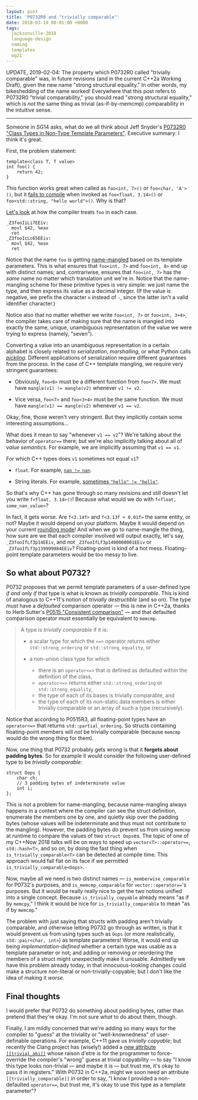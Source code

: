 ```yaml
---
layout: post
title: 'P0732R0 and "trivially comparable"'
date: 2018-03-19 00:01:00 +0000
tags:
  jacksonville-2018
  language-design
  naming
  templates
  wg21
---
```


UPDATE, 2019-02-04: The property which P0732R0 called "trivially comparable" was, in future
revisions (and in the current C++2a Working Draft), given the new name "strong structural equality."
In other words, my bikeshedding of the name worked!
Everywhere that this post refers to P0732R0 "trivial comparability," you should read
"strong structural equality," which is _not_ the same thing as trivial (as-if-by-memcmp)
comparability in the intuitive sense.

----

Someone in SG14 asks, what do we all think about Jeff Snyder's
[P0732R0 "Class Types in Non-Type Template Parameters"](http://www.open-std.org/jtc1/sc22/wg21/docs/papers/2018/p0732r0.pdf).
Executive summary: I think it's great.

First, the problem statement:

    template<class T, T value>
    int foo() {
        return 42;
    }

This function works great when called as `foo<int, 7>()` or `foo<char, 'A'>()`, but it
[fails to compile](https://wandbox.org/permlink/80fHbyBLCuYgwocJ)
when invoked as `foo<float, 3.14>()` or `foo<std::string, "hello world">()`. Why is that?

[Let's look](https://godbolt.org/g/UKtPrJ) at how the compiler treats `foo` in each case.

    _Z3fooIiLi7EEiv:
      movl $42, %eax
      ret
    _Z3fooIcLc65EEiv:
      movl $42, %eax
      ret

Notice that the name `foo` is getting [name-mangled](https://en.wikipedia.org/wiki/Name_mangling)
based on its template parameters. This is what ensures that `foo<int, 7>` and `foo<int, 8>` end up
with distinct names; and, contrariwise, ensures that `foo<int, 7>` has the _same_ name no matter which
translation unit we're in. Notice that the name-mangling scheme for these primitive types is very
simple: we just name the type, and then express its value as a decimal integer. (If the value is
negative, we prefix the character `n` instead of `-`, since the latter isn't a valid identifier
character.)

Notice also that no matter whether we write `foo<int, 7>` or `foo<int, 3+4>`, the compiler takes care
of making sure that the name is mangled into exactly the same, unique, unambiguous representation
of the value we were trying to express (namely, "seven").

Converting a value into an unambiguous representation in a certain alphabet is closely related to
_serialization_, _marshalling_, or what Python calls [_pickling_](https://docs.python.org/2/library/pickle.html).
Different applications of serialization require different guarantees from the process. In the case
of C++ template mangling, we require very stringent guarantees:

* Obviously, `foo<6>` must be a different function from `foo<7>`.
  We must have `mangle(v1) != mangle(v2)` whenever `v1 != v2`.

* Vice versa, `foo<7>` and `foo<3+4>` must be the same function.
  We must have `mangle(v1) == mangle(v2)` whenever `v1 == v2`.

Okay, fine, those weren't very stringent. But they implicitly contain some interesting assumptions...

What does it mean to say "whenever `v1 == v2`"? We're talking about the behavior of `operator==` there;
but we're also implicitly talking about all of _value semantics_. For example, we are implicitly assuming
that `v1 == v1`.

For which C++ types does `v1` sometimes not equal `v1`?

* `float`. For example, [`nan != nan`](https://wandbox.org/permlink/llWvi1WX34qXTu6H).

* String literals. For example, [sometimes `"hello" != "hello"`](https://wandbox.org/permlink/R4mKfXqYy4EYK0zJ).

So that's why C++ has gone through so many revisions and _still_ doesn't let you write
`f<float, 3.14>()`! Because what would we do with `f<float, some_nan_value>`?

In fact, it gets worse. Are `f<3.14f>` and `f<3.13f + 0.01f>` the same entity, or not? Maybe it
would depend on your platform. Maybe it would depend on your current
[rounding mode](http://en.cppreference.com/w/cpp/numeric/fenv)! And when we go to name-mangle the
thing, how sure are we that each compiler involved will output exactly, let's say, `_Z3fooIfLf3p14EEiv`,
and not `_Z3fooIfLf3p1400000001EEiv` or `_Z3fooIfLf3p139999984EEiv`? Floating-point is kind of a hot mess.
Floating-point template parameters would be too messy to live.


So what about P0732?
--------------------

P0732 proposes that we permit template parameters of a user-defined type *if and only if* that type
is what is known as _trivially comparable_. This is kind of analogous to C++11's notion of
_trivially destructible_ (and so on). The type must have a _defaulted_ comparison operator —
this is new in C++2a, thanks to Herb Sutter's
[P0515 "Consistent comparison"](http://www.open-std.org/jtc1/sc22/wg21/docs/papers/2017/p0515r3.pdf) —
and that defaulted comparison operator must essentially be equivalent to `memcmp`.

> A type is _trivially comparable_ if it is:
>
> * a scalar type for which the `<=>` operator returns either `std::strong_ordering` or `std::strong_equality`, or
>
> * a non-union class type for which
>     - there is an `operator<=>` that is defined as defaulted within the definition of the class,
>     - `operator<=>` returns either `std::strong_ordering` or `std::strong_equality`,
>     - the type of each of its bases is trivially comparable, and
>     - the type of each of its non-static data members is either trivially comparable or an array of such a type (recursively).

Notice that according to P0515R3, all floating-point types have an `operator<=>` that returns
`std::partial_ordering`. So structs containing floating-point members will *not* be trivially comparable
(because `memcmp` would do the wrong thing for them).

Now, one thing that P0732 probably gets wrong is that it **forgets about padding bytes**. So for example
it would consider the following user-defined type to be _trivially comparable_:

    struct Oops {
        char ch;
        // 3 padding bytes of indeterminate value
        int i;
    };

This is not a problem for name-mangling, because name-mangling always happens in a context where the
compiler can see the struct definition, enumerate the members one by one, and quietly skip over the
padding bytes (whose values will be indeterminate and thus must not contribute to the mangling).
However, the padding bytes *do* prevent us from using `memcmp` at runtime to compare the values of
two `struct Oops`es. The topic of one of my C++Now 2018 talks will be on ways to speed up
`vector<T>::operator==`, `std::hash<T>`, and so on, by doing the fast thing when
`is_trivially_comparable<T>` can be detected at compile time. This approach would fall flat on its
face if we permitted `is_trivially_comparable<Oops>`.

Now, maybe all we need is two distinct names — `is_memberwise_comparable` for P0732's purposes, and
`is_memcmp_comparable` for `vector::operator==`'s purposes. But it would be really really nice to
get the two notions unified into a single concept. Because `is_trivially_copyable`
already means "as if by `memcpy`," I think it would be nice for `is_trivially_comparable` to mean
"as if by `memcmp`."

The problem with just saying that structs with padding aren't trivially comparable, and otherwise
letting P0732 go through as written, is that it would prevent us from using types such as `Oops`
(or more realistically, `std::pair<char, int>`) as template parameters!  Worse, it would end up
being *implementation-defined* whether a certain type was usable as a template parameter or not;
and adding or removing or reordering the members of a struct might unexpectedly make it unusable.
Admittedly we have this problem already today, in that innocuous-looking changes could make a
structure non-literal or non-trivially-copyable; but I don't like the idea of making it *worse*.


Final thoughts
--------------

I would prefer that P0732 do something about padding bytes, rather than pretend that they're
okay. I'm not sure _what_ to do about them, though.

Finally, I am mildly concerned that we're adding so many ways for the compiler to "guess" at the
triviality or "well-knownedness" of user-definable operations. For example, C++11 gave us
_trivially copyable_; but recently the Clang project has (wisely!) added a
[new attribute `[[trivial_abi]]`](https://reviews.llvm.org/D41039)
whose raison d'etre is for the programmer to force-override the compiler's "wrong" guess at
trivial copyability — to say "I know this type looks non-trivial — and maybe it is — but trust me,
it's okay to pass it in registers." With P0732 in C++2a, might we soon need an attribute
`[[trivially_comparable]]` in order to say, "I know I provided a non-defaulted `operator==`,
but trust me, it's okay to use this type as a template parameter"?
